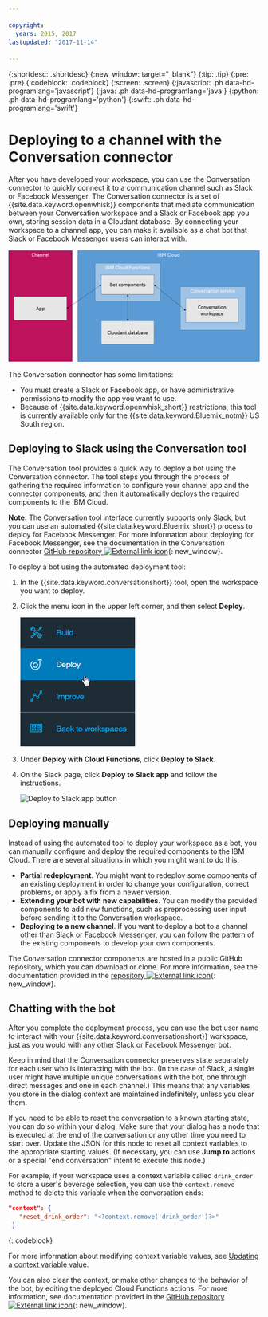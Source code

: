```yaml
---

copyright:
  years: 2015, 2017
lastupdated: "2017-11-14"

---
```


{:shortdesc: .shortdesc}
{:new_window: target="_blank"}
{:tip: .tip}
{:pre: .pre}
{:codeblock: .codeblock}
{:screen: .screen}
{:javascript: .ph data-hd-programlang='javascript'}
{:java: .ph data-hd-programlang='java'}
{:python: .ph data-hd-programlang='python'}
{:swift: .ph data-hd-programlang='swift'}

# Deploying to a channel with the Conversation connector

After you have developed your workspace, you can use the Conversation connector to quickly connect it to a communication channel such as Slack or Facebook Messenger. The Conversation connector is a set of {{site.data.keyword.openwhisk}} components that mediate communication between your Conversation workspace and a Slack or Facebook app you own, storing session data in a Cloudant database. By connecting your workspace to a channel app, you can make it available as a chat bot that Slack or Facebook Messenger users can interact with.

![Cloud Functions deployment overview diagram](images/deploytochannel_diagram.png)

The Conversation connector has some limitations:

- You must create a Slack or Facebook app, or have administrative permissions to modify the app you want to use.
- Because of {{site.data.keyword.openwhisk_short}} restrictions, this tool is currently available only for the {{site.data.keyword.Bluemix_notm}} US South region.

## Deploying to Slack using the Conversation tool

The Conversation tool provides a quick way to deploy a bot using the Conversation connector. The tool steps you through the process of gathering the required information to configure your channel app and the connector components, and then it automatically deploys the required components to the IBM Cloud.

**Note:** The Conversation tool interface currently supports only Slack, but you can use an automated {{site.data.keyword.Bluemix_short}} process to deploy for Facebook Messenger. For more information about deploying for Facebook Messenger, see the documentation in the Conversation connector [GitHub repository ![External link icon](../../icons/launch-glyph.svg "External link icon")](https://github.com/watson-developer-cloud/conversation-connector/blob/master/channels/facebook/README.md){: new_window}.

To deploy a bot using the automated deployment tool:

1. In the {{site.data.keyword.conversationshort}} tool, open the workspace you want to deploy.
1. Click the menu icon in the upper left corner, and then select **Deploy**.

   ![Quick deploy menu option](images/deploy_menu_testdeploy.png)

1. Under **Deploy with Cloud Functions**, click **Deploy to Slack**.
1. On the Slack page, click **Deploy to Slack app** and follow the instructions.

   ![Deploy to Slack app button](images/deploy_deploytoslack.png)

## Deploying manually

Instead of using the automated tool to deploy your workspace as a bot, you can manually configure and deploy the required components to the IBM Cloud. There are several situations in which you might want to do this:

- **Partial redeployment**. You might want to redeploy some components of an existing deployment in order to change your configuration, correct problems, or apply a fix from a newer version.
- **Extending your bot with new capabilities**. You can modify the provided components to add new functions, such as preprocessing user input before sending it to the Conversation workspace.
- **Deploying to a new channel**. If you want to deploy a bot to a channel other than Slack or Facebook Messenger, you can follow the pattern of the existing components to develop your own components.

The Conversation connector components are hosted in a public GitHub repository, which you can download or clone. For more information, see the documentation provided in the [repository ![External link icon](../../icons/launch-glyph.svg "External link icon")](https://github.com/watson-developer-cloud/conversation-connector){: new_window}.

## Chatting with the bot

After you complete the deployment process, you can use the bot user name to interact with your {{site.data.keyword.conversationshort}} workspace, just as you would with any other Slack or Facebook Messenger bot.

Keep in mind that the Conversation connector preserves state separately for each user who is interacting with the bot. (In the case of Slack, a single user might have multiple unique conversations with the bot, one through direct messages and one in each channel.) This means that any variables you store in the dialog context are maintained indefinitely, unless you clear them.

If you need to be able to reset the conversation to a known starting state, you can do so within your dialog. Make sure that your dialog has a node that is executed at the end of the conversation or any other time you need to start over. Update the JSON for this node to reset all context variables to the appropriate starting values. (If necessary, you can use **Jump to** actions or a special "end conversation" intent to execute this node.)

For example, if your workspace uses a context variable called `drink_order` to store a user's beverage selection, you can use the `context.remove` method to delete this variable when the conversation ends:

```json
"context": {
   "reset_drink_order": "<?context.remove('drink_order')?>"
 }
```
{: codeblock}

For more information about modifying context variable values, see [Updating a context variable value](dialog-overview.html#updating-a-context-variable-value).

You can also clear the context, or make other changes to the behavior of the bot, by editing the deployed Cloud Functions actions. For more information, see documentation provided in the [GitHub repository ![External link icon](../../icons/launch-glyph.svg "External link icon")](https://github.com/watson-developer-cloud/conversation-connector){: new_window}.